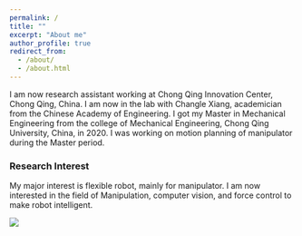 ```yaml
---
permalink: /
title: ""
excerpt: "About me"
author_profile: true
redirect_from: 
  - /about/
  - /about.html
---
```


I am now research assistant working at Chong Qing Innovation Center, Chong Qing, China. I am now in the lab with Changle Xiang, academician from the Chinese Academy of Engineering. I got my Master in Mechanical Engineering from the college of Mechanical Engineering, Chong Qing University, China, in 2020. I was working on motion planning of manipulator during the Master period.

### Research Interest

My major interest is flexible robot, mainly for manipulator. I am now interested in the field of Manipulation, computer vision, and force control to make robot intelligent.

![](../../source/images/about/grasp.gif)



